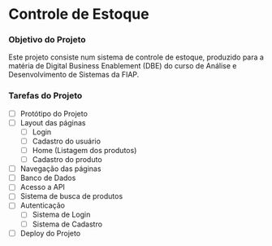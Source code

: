 # Controle de Estoque
### Objetivo do Projeto
Este projeto consiste num sistema de controle de estoque, produzido para a matéria de Digital Business Enablement (DBE) do curso de Análise e Desenvolvimento de Sistemas da FIAP.

### Tarefas do Projeto 
 - [ ] Protótipo do Projeto
 - [ ] Layout das páginas
	 - [ ] Login
	 - [ ] Cadastro do usuário
	 - [ ] Home (Listagem dos produtos)
	 - [ ] Cadastro do produto
 - [ ] Navegação das páginas
 - [ ] Banco de Dados
 - [ ] Acesso a API
 - [ ] Sistema de busca de produtos
 - [ ] Autenticação
	 - [ ] Sistema de Login
	 - [ ] Sistema de Cadastro
 - [ ] Deploy do Projeto
